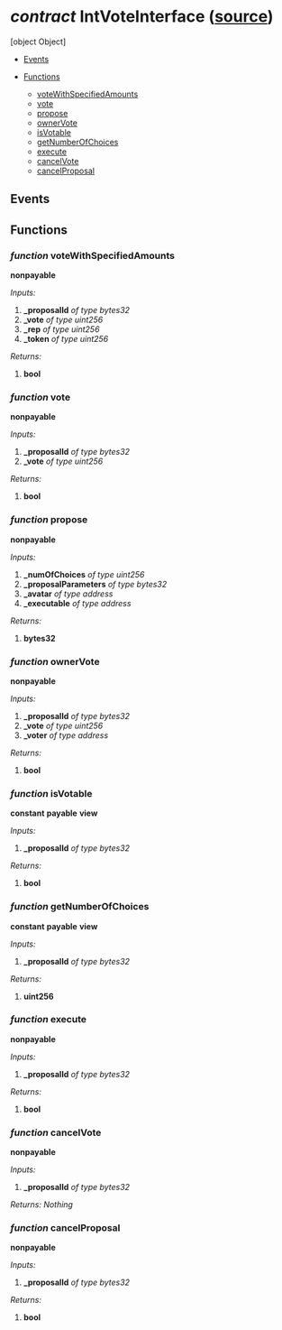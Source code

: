 # *contract* IntVoteInterface ([source](https://github.com/daostack/daostack/tree/master/./contracts/VotingMachines/IntVoteInterface.sol))
[object Object]

- [Events](#events)

- [Functions](#functions)
    - [voteWithSpecifiedAmounts](#function-votewithspecifiedamounts)
    - [vote](#function-vote)
    - [propose](#function-propose)
    - [ownerVote](#function-ownervote)
    - [isVotable](#function-isvotable)
    - [getNumberOfChoices](#function-getnumberofchoices)
    - [execute](#function-execute)
    - [cancelVote](#function-cancelvote)
    - [cancelProposal](#function-cancelproposal)

## Events

## Functions
### *function* voteWithSpecifiedAmounts
**nonpayable**

*Inputs:*
1. **_proposalId** *of type bytes32*
2. **_vote** *of type uint256*
3. **_rep** *of type uint256*
4. **_token** *of type uint256*

*Returns:*
1. **bool**

### *function* vote
**nonpayable**

*Inputs:*
1. **_proposalId** *of type bytes32*
2. **_vote** *of type uint256*

*Returns:*
1. **bool**

### *function* propose
**nonpayable**

*Inputs:*
1. **_numOfChoices** *of type uint256*
2. **_proposalParameters** *of type bytes32*
3. **_avatar** *of type address*
4. **_executable** *of type address*

*Returns:*
1. **bytes32**

### *function* ownerVote
**nonpayable**

*Inputs:*
1. **_proposalId** *of type bytes32*
2. **_vote** *of type uint256*
3. **_voter** *of type address*

*Returns:*
1. **bool**

### *function* isVotable
**constant**
**payable**
**view**

*Inputs:*
1. **_proposalId** *of type bytes32*

*Returns:*
1. **bool**

### *function* getNumberOfChoices
**constant**
**payable**
**view**

*Inputs:*
1. **_proposalId** *of type bytes32*

*Returns:*
1. **uint256**

### *function* execute
**nonpayable**

*Inputs:*
1. **_proposalId** *of type bytes32*

*Returns:*
1. **bool**

### *function* cancelVote
**nonpayable**

*Inputs:*
1. **_proposalId** *of type bytes32*

*Returns:*
*Nothing*

### *function* cancelProposal
**nonpayable**

*Inputs:*
1. **_proposalId** *of type bytes32*

*Returns:*
1. **bool**

